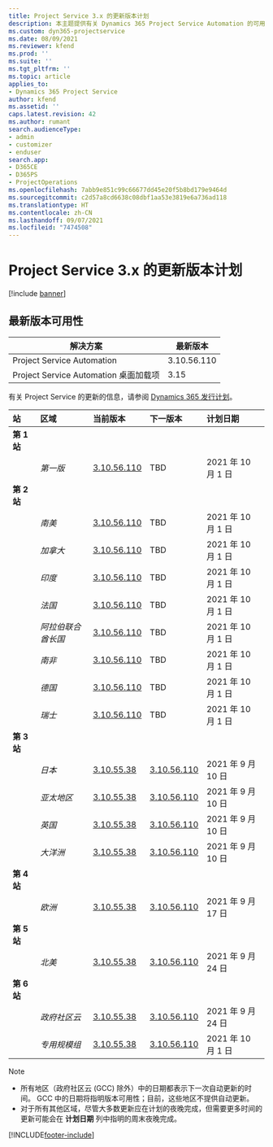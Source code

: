 ```yaml
---
title: Project Service 3.x 的更新版本计划
description: 本主题提供有关 Dynamics 365 Project Service Automation 的可用版本和即将发布版本的信息。
ms.custom: dyn365-projectservice
ms.date: 08/09/2021
ms.reviewer: kfend
ms.prod: ''
ms.suite: ''
ms.tgt_pltfrm: ''
ms.topic: article
applies_to:
- Dynamics 365 Project Service
author: kfend
ms.assetid: ''
caps.latest.revision: 42
ms.author: rumant
search.audienceType:
- admin
- customizer
- enduser
search.app:
- D365CE
- D365PS
- ProjectOperations
ms.openlocfilehash: 7abb9e851c99c66677dd45e20f5b8bd179e9464d
ms.sourcegitcommit: c2d57a8cd6638c08dbf1aa53e3819e6a736ad118
ms.translationtype: HT
ms.contentlocale: zh-CN
ms.lasthandoff: 09/07/2021
ms.locfileid: "7474508"
---
```

# <a name="update-release-schedule-for-project-service-3x"></a>Project Service 3.x 的更新版本计划

[!include [banner](../includes/psa-now-project-operations.md)]

## <a name="latest-version-availability"></a>最新版本可用性

| 解决方案  | 最新版本 |
|-------|----|
| Project Service Automation    | 3.10.56.110 |
| Project Service Automation 桌面加载项                | 3.15          |

有关 Project Service 的更新的信息，请参阅 [Dynamics 365 发行计划](/dynamics365/release-plans/)。 

| 站  | 区域 | 当前版本 | 下一版本 |  计划日期
| :---   | :---   | :---   | :---   |:---   |         
|<strong>第 1 站</strong> | |  |  | |
| | <i>第一版</i> | [3.10.56.110](whats-new-ur-35.md) | TBD | 2021 年 10 月 1 日
|<strong>第 2 站</strong> | |  |  | |
| | <i>南美</i> | [3.10.56.110](whats-new-ur-35.md) | TBD | 2021 年 10 月 1 日
| | <i>加拿大</i> | [3.10.56.110](whats-new-ur-35.md) | TBD | 2021 年 10 月 1 日
| | <i>印度</i> | [3.10.56.110](whats-new-ur-35.md) | TBD | 2021 年 10 月 1 日
| | <i>法国</i> | [3.10.56.110](whats-new-ur-35.md) | TBD | 2021 年 10 月 1 日
| | <i>阿拉伯联合酋长国</i> | [3.10.56.110](whats-new-ur-35.md) | TBD | 2021 年 10 月 1 日
| | <i>南非</i> | [3.10.56.110](whats-new-ur-35.md) | TBD | 2021 年 10 月 1 日
| | <i>德国</i> | [3.10.56.110](whats-new-ur-35.md) | TBD | 2021 年 10 月 1 日
| | <i>瑞士</i> | [3.10.56.110](whats-new-ur-35.md) | TBD | 2021 年 10 月 1 日
|<strong>第 3 站</strong> | |  |  | |
| | <i>日本</i> | [3.10.55.38](whats-new-ur-34.md) | [3.10.56.110](whats-new-ur-35.md) | 2021 年 9 月 10 日
| | <i>亚太地区</i> | [3.10.55.38](whats-new-ur-34.md) | [3.10.56.110](whats-new-ur-35.md) | 2021 年 9 月 10 日
| | <i>英国</i> | [3.10.55.38](whats-new-ur-34.md) | [3.10.56.110](whats-new-ur-35.md) | 2021 年 9 月 10 日
| | <i>大洋洲</i> | [3.10.55.38](whats-new-ur-34.md) | [3.10.56.110](whats-new-ur-35.md) | 2021 年 9 月 10 日
|<strong>第 4 站</strong> | |  |  | |
| | <i>欧洲</i> | [3.10.55.38](whats-new-ur-34.md) | [3.10.56.110](whats-new-ur-35.md) | 2021 年 9 月 17 日
|<strong>第 5 站</strong> | |  |  | |
| | <i>北美</i> | [3.10.55.38](whats-new-ur-34.md) | [3.10.56.110](whats-new-ur-35.md) | 2021 年 9 月 24 日
|<strong>第 6 站</strong> | |  |  | |
| | <i>政府社区云</i> | [3.10.55.38](whats-new-ur-34.md) | [3.10.56.110](whats-new-ur-35.md) | 2021 年 9 月 24 日
| | <i>专用规模组</i> | [3.10.55.38](whats-new-ur-34.md) | [3.10.56.110](whats-new-ur-35.md) | 2021 年 10 月 1 日

>[!Note]
> - 所有地区（政府社区云 (GCC) 除外）中的日期都表示下一次自动更新的时间。 GCC 中的日期将指明版本可用性；目前，这些地区不提供自动更新。
> - 对于所有其他区域，尽管大多数更新应在计划的夜晚完成，但需要更多时间的更新可能会在 **计划日期** 列中指明的周末夜晚完成。


[!INCLUDE[footer-include](../includes/footer-banner.md)]
